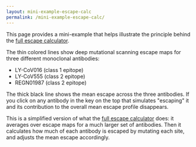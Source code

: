 ```yaml
---
layout: mini-example-escape-calc
permalink: /mini-example-escape-calc/
---
```


This page provides a mini-example that helps illustrate the principle behind the [full escape calculator](https://jbloomlab.github.io/SARS2_RBD_Ab_escape_maps/escape-calc/).

The thin colored lines show deep mutational scanning escape maps for three different monoclonal antibodies:

 - LY-CoV016 (class 1 epitope)
 - LY-CoV555 (class 2 epitope)
 - REGN01987 (class 2 epitope)

The thick black line shows the mean escape across the three antibodies.
If you click on any antibody in the key on the top that simulates "escaping" it and its contribution to the overall mean escape profile disappears.

This is a simplified version of what the [full escape calculator](https://jbloomlab.github.io/SARS2_RBD_Ab_escape_maps/escape-calc/) does: it averages over escape maps for a much larger set of antibodies.
Then it calculates how much of each antibody is escaped by mutating each site, and adjusts the mean escape accordingly.
